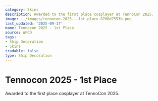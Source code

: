 ```yaml
---
category: Skins
description: Awarded to the first place cosplayer at TennoCon 2025.
image: ../images/tennocon-2025---1st-place-8706d7553b.png
last_updated: '2025-09-17'
name: Tennocon 2025 - 1st Place
source: WFCD
tags:
- Ship Decoration
- Skins
tradable: false
type: Ship Decoration
---
```


# Tennocon 2025 - 1st Place

Awarded to the first place cosplayer at TennoCon 2025.

